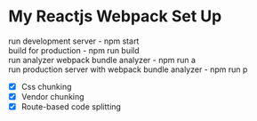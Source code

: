 # My Reactjs Webpack Set Up

run development server  - npm start <br/>
build for production - npm run build <br/>
run analyzer webpack bundle analyzer - npm run a <br/>
run production server with webpack bundle analyzer - npm run p <br/>

- [x] Css chunking
- [x] Vendor chunking
- [x] Route-based code splitting

